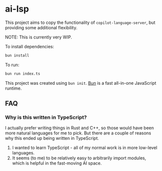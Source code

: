 # ai-lsp

This project aims to copy the functionality of `copilot-language-server`, but providing some additional flexibility.

NOTE: This is currently very WIP.

To install dependencies:

```bash
bun install
```

To run:

```bash
bun run index.ts
```

This project was created using `bun init`. [Bun](https://bun.sh) is a fast all-in-one JavaScript runtime.

## FAQ

### Why is this written in TypeScript?

I actually prefer writing things in Rust and C++, so those would have been more
natural languages for me to pick. But there are a couple of reasons why this
ended up being written in TypeScript.

1. I wanted to learn TypeScript - all of my normal work is in more low-level
   languages.
2. It seems (to me) to be relatively easy to arbitrarily import modules, which
   is helpful in the fast-moving AI space.
